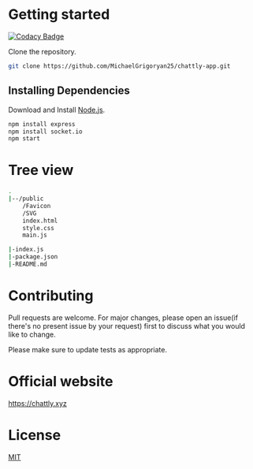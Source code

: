 # Getting started

[![Codacy Badge](https://api.codacy.com/project/badge/Grade/d9a06643bec04f9a87f7e1853acd6023)](https://app.codacy.com/manual/MichaelGrigoryan25/chattly-app?utm_source=github.com&utm_medium=referral&utm_content=MichaelGrigoryan25/chattly-app&utm_campaign=Badge_Grade_Dashboard)

Clone the repository.
```bash
git clone https://github.com/MichaelGrigoryan25/chattly-app.git
```
## Installing Dependencies
Download and Install [Node.js](https://nodejs.org/en/).
```bash
npm install express
npm install socket.io
npm start
```

# Tree view

```bash
.
|--/public
    /Favicon
    /SVG
    index.html
    style.css
    main.js

|-index.js
|-package.json
|-README.md
```

# Contributing
Pull requests are welcome. For major changes, please open an issue(if there's no present issue by your request) first to discuss what you would like to change.

Please make sure to update tests as appropriate.

# Official website
https://chattly.xyz

# License
[MIT](https://github.com/MichaelGrigoryan25/chattly-app/blob/master/LICENSE)
